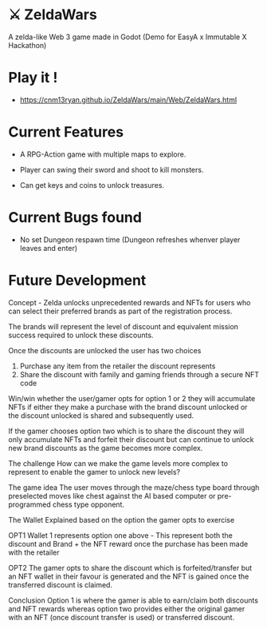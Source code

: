 # ⚔️ ZeldaWars
A zelda-like Web 3 game made in Godot (Demo for EasyA x Immutable X Hackathon) 

# Play it !
* https://cnm13ryan.github.io/ZeldaWars/main/Web/ZeldaWars.html

# Current Features

* A RPG-Action game with multiple maps to explore.

* Player can swing their sword and shoot to kill monsters.

* Can get keys and coins to unlock treasures.

# Current Bugs found

* No set Dungeon respawn time (Dungeon refreshes whenver player leaves and enter)

# Future Development

Concept  - Zelda unlocks unprecedented rewards and NFTs for users who can select their preferred brands as part of the registration process. 

The brands will represent the level of discount and equivalent mission success required to unlock these discounts. 

Once the discounts are unlocked the user has two choices 

1. Purchase any item from the retailer the discount represents 
2. Share the discount with family and gaming friends through a secure NFT code 

Win/win whether the user/gamer opts for option 1 or 2 they will accumulate NFTs if either they make a purchase with the brand discount unlocked or the discount unlocked is shared and subsequently used. 

If the gamer chooses option two which is to share the discount they will only accumulate NFTs and forfeit their discount but can continue to unlock new brand discounts as the game becomes more complex. 

The challenge
How can we make the game levels more complex to represent to enable the gamer to unlock new levels? 


The game idea 
The user moves through the maze/chess type board through preselected moves like chest against the AI based computer or pre-programmed chess type opponent.

The Wallet Explained based on the option the gamer opts to exercise 

OPT1
Wallet 1 represents option one above - This represent both the discount and Brand + the NFT reward once the purchase has been made with the retailer

 OPT2 
The gamer opts to share the discount which is forfeited/transfer but an NFT wallet in their favour is generated and the NFT is gained once the transferred discount is claimed. 

Conclusion 
Option 1 is where the gamer is able to earn/claim both discounts and NFT rewards whereas option two provides either the original gamer with an NFT (once discount transfer is used) or transferred discount.



